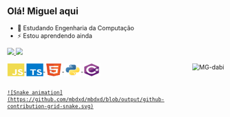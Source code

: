 ## Olá! Miguel aqui


- 🌱 Estudando Engenharia da Computação
- ⚡ Estou aprendendo ainda

 <div>
  <a href="https://github.com/mbdxd">
  <img height="160em" src="https://github-readme-stats.vercel.app/api?username=mbdxd&show_icons=true&theme=dark&include_all_commits=true&count_private=true"/>
  <img height="180em" src="https://github-readme-stats.vercel.app/api/top-langs/?username=mbdxd&layout=compact&langs_count=7&theme=dark"/>
</div>
<div style="display: inline_block"><br>
  <img align="center" alt="MG-Js" height="30" width="40" src="https://raw.githubusercontent.com/devicons/devicon/master/icons/javascript/javascript-plain.svg">
  <img align="center" alt="MG-Ts" height="30" width="40" src="https://raw.githubusercontent.com/devicons/devicon/master/icons/typescript/typescript-plain.svg">
  <img align="center" alt="MG-HTML" height="30" width="40" src="https://raw.githubusercontent.com/devicons/devicon/master/icons/html5/html5-original.svg">
  <img align="center" alt="MG-Python" height="30" width="40" src="https://raw.githubusercontent.com/devicons/devicon/master/icons/python/python-original.svg">
  <img align="center" alt="Rafa-Csharp" height="30" width="40" src="https://raw.githubusercontent.com/devicons/devicon/master/icons/csharp/csharp-original.svg">
   <img height="170em" <img align="right" alt="MG-dabi" src="https://media.giphy.com/media/KyEtBQgz6S4lVuHNfT/giphy.gif?cid=ecf05e47ilom11deo5e7zm8ubudu0yyyknjkm3cimg6ozdjz&rid=giphy.gif&ct=g">
</div>
 
  ##
  

 
    ![Snake animation](https://github.com/mbdxd/mbdxd/blob/output/github-contribution-grid-snake.svg)
 
</div>
